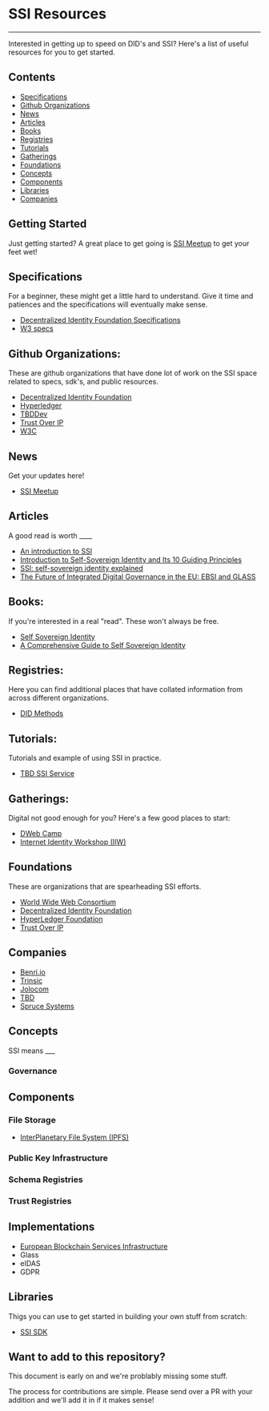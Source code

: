 # SSI Resources
---------------------------

Interested in getting up to speed on DID's and SSI? Here's a list of useful
resources for you to get started.

## Contents 

* [Specifications](#specifications)
* [Github Organizations](#github-organizations)
* [News](#news)
* [Articles](#articles)
* [Books](#books)
* [Registries](#registries)
* [Tutorials](#tutorials)
* [Gatherings](#gatherings)
* [Foundations](#foundations)
* [Concepts](#concepts)
* [Components](#components)
* [Libraries](#libraries)
* [Companies](#companies)

## Getting Started
Just getting started? A great place to get going is [SSI
Meetup](https://ssimeetup.org/) to get your feet wet!

## Specifications

For a beginner, these might get a little hard to understand. Give it time and
patiences and the specifications will eventually make sense.

* [Decentralized Identity Foundation Specifications](https://identity.foundation/)
* [W3 specs](https://www.w3.org/TR/did-core/)

## Github Organizations:

These are github organizations that have done lot of work on the SSI space
related to specs, sdk's, and public resources.

* [Decentralized Identity Foundation](https://github.com/decentralized-identity)
* [Hyperledger](https://github.com/hyperledger/)
* [TBDDev](https://github.com/TBD54566975)
* [Trust Over IP](https://github.com/trustoverip)
* [W3C](https://github.com/w3c)

## News

Get your updates here!

* [SSI Meetup](https://ssimeetup.org/) 

## Articles

A good read is worth ____

* [An introduction to SSI](https://ssi-ambassador.medium.com/an-introduction-to-self-sovereign-identity-ssi-916eb42f0490)
* [Introduction to Self-Sovereign Identity and Its 10 Guiding Principles](https://medium.com/metadium/introduction-to-self-sovereign-identity-and-its-10-guiding-principles-97c1ba603872)
* [SSI: self-sovereign identity explained](https://medium.com/geekculture/ssi-self-sovereign-identity-explained-b7d8cb9ae9c0)
* [The Future of Integrated Digital Governance in the EU: EBSI and GLASS](https://arxiv.org/pdf/2212.03218.pdf)

## Books:

If you're interested in a real "read". These won't always be free. 

* [Self Sovereign Identity](https://www.manning.com/books/self-sovereign-identity)
* [A Comprehensive Guide to Self Sovereign Identity](https://www.amazon.in/Comprehensive-Guide-Self-Sovereign-Identity-ebook/dp/B07Q3TXLDP)

## Registries: 

Here you can find additional places that have collated information from across
different organizations. 

* [DID Methods](https://www.w3.org/TR/did-spec-registries/#did-methods)

## Tutorials:

Tutorials and example of using SSI in practice.

* [TBD SSI Service](https://frankhinek.com/getting-started-with-tbds-ssi-service/)

## Gatherings:
Digital not good enough for you? Here's a few good places to start:

- [ DWeb Camp ](https://dwebcamp.org/)
- [ Internet Identity Workshop (IIW)](https://internetidentityworkshop.com/)

## Foundations

These are organizations that are spearheading SSI efforts.

* [World Wide Web Consortium](https://www.w3.org/)
* [Decentralized Identity Foundation](https://identity.foundation/)
* [HyperLedger Foundation](https://www.hyperledger.org/)
* [Trust Over IP](https://trustoverip.org/)

## Companies

* [Benri.io](http://benri.io/)
* [Trinsic](http://trinsic.id/)
* [Jolocom](https://jolocom.io/)
* [TBD](https://developer.tbd.website/)
* [Spruce Systems](https://www.spruceid.com/)

## Concepts

SSI means ___ 

### Governance

## Components 

### File Storage

* [InterPlanetary File System (IPFS)]()

### Public Key Infrastructure 

### Schema Registries

### Trust Registries

## Implementations

* [European Blockchain Services Infrastructure](EBSI)
* Glass
* eIDAS
* GDPR

## Libraries

Thigs you can use to get started in building your own stuff from scratch:

* [SSI SDK](https://github.com/TBD54566975/ssi-sdk)

## Want to add to this repository?

This document is early on and we're problably missing some stuff.

The process for contributions are simple. Please send over a PR with your
addition and we'll add it in if it makes sense!
